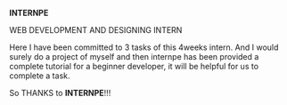 **INTERNPE**

WEB DEVELOPMENT AND DESIGNING INTERN 

Here I have been committed to 3 tasks of this 4weeks intern. And I would surely do a project of myself
and then internpe has been provided a complete tutorial for a beginner developer, it will be helpful for us to complete a task.

So THANKS to **INTERNPE**!!!


